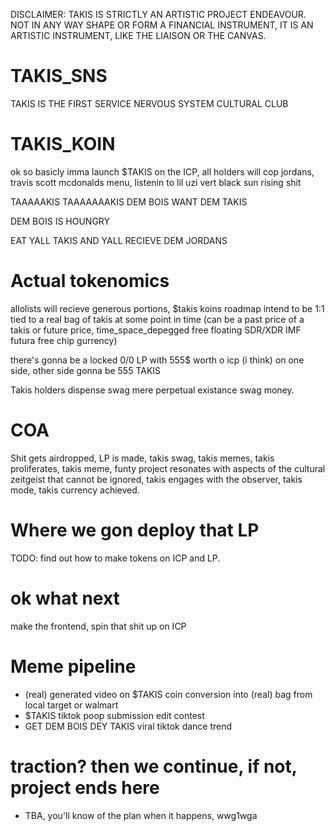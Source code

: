 DISCLAIMER: TAKIS IS STRICTLY AN ARTISTIC PROJECT ENDEAVOUR. NOT IN ANY WAY SHAPE OR FORM A FINANCIAL INSTRUMENT, IT IS AN ARTISTIC INSTRUMENT, LIKE THE LIAISON OR THE CANVAS.

# TAKIS_SNS

TAKIS IS THE FIRST SERVICE NERVOUS SYSTEM CULTURAL CLUB

# TAKIS_KOIN

ok so basicly imma launch $TAKIS on the ICP, all holders will cop jordans, travis scott mcdonalds menu, listenin to lil uzi vert black sun rising shit

TAAAAAKIS TAAAAAAAKIS DEM BOIS WANT DEM TAKIS

DEM BOIS IS HOUNGRY

EAT YALL TAKIS AND YALL RECIEVE DEM JORDANS

# Actual tokenomics

allolists will recieve generous portions, $takis koins roadmap intend to be 1:1 tied to a real bag of takis at some point in time (can be a past price of a takis or future price, time_space_depegged free floating SDR/XDR IMF futura free chip gurrency)

there's gonna be a locked 0/0 LP with 555$ worth o icp (i think) on one side, other side gonna be 555 TAKIS

Takis holders dispense swag mere perpetual existance swag money.

# COA

Shit gets airdropped, LP is made, takis swag, takis memes, takis proliferates, takis meme, funty project resonates with aspects of the cultural zeitgeist that cannot be ignored, takis engages with the observer, takis mode, takis currency achieved.

# Where we gon deploy that LP

TODO: find out how to make tokens on ICP and LP.

# ok what next

make the frontend, spin that shit up on ICP

# Meme pipeline

- (real) generated video on $TAKIS coin conversion into (real) bag from local target or walmart
- $TAKIS tiktok poop submission edit contest
- GET DEM BOIS DEY TAKIS viral tiktok dance trend

# traction? then we continue, if not, project ends here

- TBA, you'll know of the plan when it happens, wwg1wga
